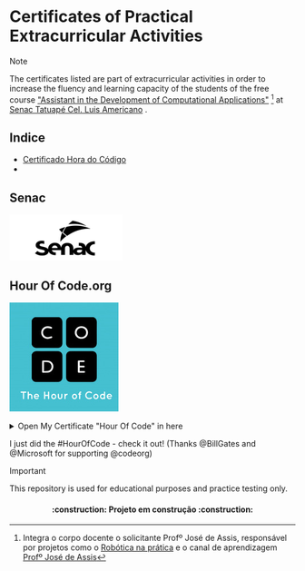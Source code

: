 # Certificates of Practical Extracurricular Activities

> [!NOTE]
> The certificates listed are part of extracurricular activities in order to increase the fluency and learning capacity of the students of the free course ["Assistant in the Development of Computational Applications"](https://www.sp.senac.br/cursos-livres/curso-de-assistente-de-desenvolvimento-de-aplicativos-computacionais) [^1] at [Senac Tatuapé Cel. Luis Americano](https://www.sp.senac.br/senac-tatuape-cel-luis-americano) .

[^1]: Integra o corpo docente o solicitante Profº José de Assis, responsável por projetos como o [Robótica na prática](https://roboticapratica.com.br/) e o canal de aprendizagem [Profº José de Assis](https://joseassis.com.br/index.html)

## Indice
* [Certificado Hora do Código]()
* []()

## Senac
![imagesenac](https://github.com/diegoppz/senacJS/blob/main/wasArchivementCertifications/othersArchivementsAndImages/snclogominiaturesblkp04.png?raw=true)

## Hour Of Code.org
![imagecode](https://github.com/diegoppz/senacJS/blob/main/wasArchivementCertifications/othersArchivementsAndImages/hoclogoblk02.png)

<details>
  <summary>Open My Certificate "Hour Of Code" in here</summary>

<p align="center">
  <img src="https://github.com/diegoppz/senacJS/blob/main/wasArchivementCertifications/badgesAndShields/wasCompleteHourOfCode-eyJuYW1lIjoiRGllZ28gVW1iZWxpbm8iLCJjb3Vyc2UiOiJob3Vyb2Zjb2RlIiwiZG9ub3IiOiJJbmZvc3lzIEZvdW5kYXRpb24gVVNBIn0%3D.jpg">
</p>

[Certificate Validator](https://studio.code.org/certificates/eyJuYW1lIjoiRGllZ28gVW1iZWxpbm8iLCJjb3Vyc2UiOiJob3Vyb2Zjb2RlIiwiZG9ub3IiOiJJbmZvc3lzIEZvdW5kYXRpb24gVVNBIn0) 

### (3) Write your first computer program "Classic Maze" 
>  [How to plan your Hour of Code](https://hourofcode.com/br/how-to)
- [Curriculum](https://curriculum.code.org/pt-br/hoc/plugged/9/)
- [Init project](https://studio.code.org/hoc/1)
- [Continuous](https://studio.code.org/s/course2)

Learn the basic concepts of Computer Science with drag and drop programming. This is a game-like, self-directed tutorial starring video lectures by Bill Gates, Mark Zuckerberg, Angry Birds and Plants vs. Zombies. Learn repeat-loops, conditionals, and basic algorithms. Available in 37 languages.
[Program Content](https://studio.code.org/s/hourofcode/lessons/1)


| Primeiro cabeçalho | Segundo cabeçalho |
| — — — — — — — — — — | — — — — — — — — — — |
| Célula de conteúdo | Célula de conteúdo |
| Célula de conteúdo | Célula de conteúdo |

https://private-user-images.githubusercontent.com/54283429/347226936-a4f39529-aa73-48c5-8c3f-6621c17e8c2a.png

### (16) FlappyBird game
[FlappyBird Game Project](https://studio.code.org/c/2262938109)
Confira o jogo de Flappy que fiz. (Obrigado @microsoft por apoiar @codeorg) #FlappyCode

<p align="center">
  <img src="https://github.com/diegoppz/senacJS/blob/main/wasArchivementCertifications/badgesAndShields/wasFlappyBirdTestAnimation.gif">
</p>

[my certificate of conclude project](https://studio.code.org/congrats?i=_1_e6461769195c8429bd90735f7e2780ec&s=ZmxhcHB5)

### Others code learn
- [codeCademy](https://www.codecademy.com/learn/welcome-to-codecademy)
- [processing](https://processing.org/)
- [calculate](https://education.ti.com/en/activities/ti-codes)
- [CS50's Introduction to Computer Science](https://www.edx.org/learn/computer-science/harvard-university-cs50-s-introduction-to-computer-science)
- [beyond](https://hourofcode.com/br/beyond)

## Author
| [<img src="https://avatars.githubusercontent.com/u/54283429?v=4&size=64" width=115><br><sub>Diego Umbelino</sub>](https://github.com/diegoppz) |
| :---: |

<img src="https://img.shields.io/badge/JavaScript-323330?style=for-the-badge&logo=javascript&logoColor=F7DF1E" />
<img src="https://img.shields.io/badge/Node.js-43853D?style=for-the-badge&logo=node.js&logoColor=white" />
<img src="https://img.shields.io/badge/Markdown-000000?style=for-the-badge&logo=markdown&logoColor=white" />

![GitHub Org's stars](https://img.shields.io/github/stars/diegoppz?style=social)

</details>

  I just did the #HourOfCode - check it out! (Thanks @BillGates and @Microsoft for supporting @codeorg) 

> [!IMPORTANT]
> This repository is used for educational purposes and practice testing only.

<h4 align="center">    
 :construction:  Projeto em construção  :construction:
</h4>
